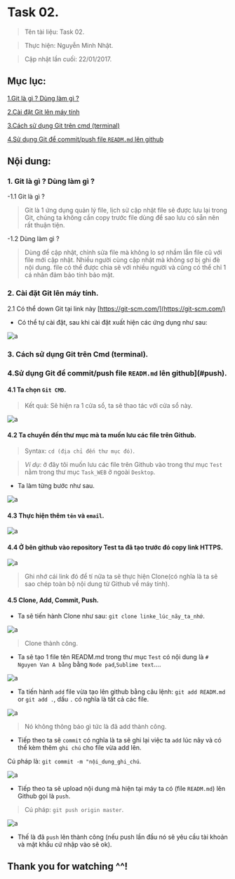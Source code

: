 # Task 02.

> Tên tài liệu: Task 02.

> Thực hiện: Nguyễn Minh Nhật.

> Cập nhật lần cuối: 22/01/2017.

## Mục lục:

[1.Git là gì ? Dùng làm gì ? ](#git)

[2.Cài đặt Git lên máy tính](#setting)

[3.Cách sử dụng Git trên cmd (terminal)](#using)

[4.Sử dụng Git để commit/push file `READM.md` lên github](#push)


## Nội dung:

<a name="git"></a>
### 1. Git là gì ? Dùng làm gì ?

-1.1 Git là gì ?

> Git là 1 ứng dụng quản lý file, lịch sử cập nhật file sẽ được lưu lại trong Git, chúng ta không cần copy trước file dùng để sao lưu có sẵn nên rất thuận tiện.

-1.2 Dùng làm gì ?

> Dùng để cập nhật, chỉnh sửa file mà không lo sợ nhầm lẫn file cũ với file mới cập nhật.
> Nhiều người cùng cập nhật mà không sợ bị ghi đè nội dung.
> file có thể được chia sẽ với nhiều người và cũng có thể chỉ 1 cá nhân đảm bảo tính bảo mật.

<a name="setting"></a>
### 2. Cài đặt Git lên máy tính.

2.1 Có thể down Git tại link này [https://git-scm.com/](https://git-scm.com/)

- Có thể tự cài đặt, sau khi cài đặt xuất hiện các ứng dụng như sau:

![a](http://imageshack.com/a/img923/4958/bvnQ7p.png)
<a name="using"></a>
<a name="push"></a>
### 3. Cách sử dụng Git trên Cmd (terminal).
### 4.Sử dụng Git để commit/push file `READM.md` lên github](#push).

#### 4.1 Ta chọn `Git CMD`.

> Kết quả: Sẽ hiện ra 1 cửa sổ, ta sẽ thao tác với cửa sổ này.

![a](http://imageshack.com/a/img923/5894/LbTEiT.png)

#### 4.2 Ta chuyển đến thư mục mà ta muốn lưu các file trên Github.


> Syntax: `cd (địa chỉ đến thư mục đó)`.

> *Ví dụ*: ở đây tôi muốn lưu các file trên Github vào trong thư mục `Test` nằm trong thư mục `Task_WEB` ở ngoài `Desktop`.

- Ta làm từng bước như sau.

![a](http://imageshack.com/a/img924/9873/3fREZx.png)

#### 4.3 Thực hiện thêm `tên` và `email`.

![a](http://imageshack.com/a/img922/6920/0AWANJ.png)

#### 4.4 Ở bên github vào repository Test ta đã tạo trước đó copy link HTTPS.

![a](http://imageshack.com/a/img924/3043/coQhBV.png)

> Ghi nhớ cái link đó để tí nữa ta sẽ thực hiện Clone(có nghĩa là ta sẽ sao chép toàn bộ nội dung từ Github về máy tính).

#### 4.5 Clone, Add, Commit, Push.

- Ta sẽ tiến hành Clone như sau: `git clone linke_lúc_nãy_ta_nhớ`.

![a](http://imageshack.com/a/img921/1958/e1Vg22.png)

> Clone thành công.

- Ta sẽ tạo 1 file tên READM.md trong thư mục `Test` có nội dung là `# Nguyen Van A bằng` bằng `Node pad`,`Sublime text`....

![a](http://imageshack.com/a/img921/3718/wEZJ0g.png)

- Ta tiến hành `add` file vừa tạo lên github bằng câu lệnh: `git add READM.md` or `git add .`, dấu `.` có nghĩa là tất cả các file.

![a](http://imageshack.com/a/img923/4737/MYpnNP.png)

> Nó không thông báo gì tức là đã add thành công.

- Tiếp theo ta sẽ `commit` có nghĩa là ta sẽ ghi lại việc ta `add` lúc nãy và có thể kèm thêm `ghi chú` cho file vừa add lên.

 Cú pháp là: `git commit -m "nội_dung_ghi_chú`.

![a](http://imageshack.com/a/img922/2640/WqLkZK.png)

- Tiếp theo ta sẽ upload nội dung mà hiện tại máy ta có (file `READM.md`) lên Github gọi là `push`.

> Cú pháp: `git push origin master`.

![a](http://imageshack.com/a/img923/3905/Rod5Yu.png)

- Thế là đã `push` lên thành công (nếu push lần đầu nó sẽ yêu cầu tài khoản và mật khẩu cứ nhập vào sẽ ok).

## Thank you for watching ^^!

























